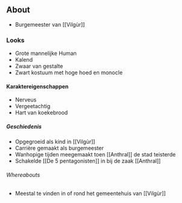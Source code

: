 ## About
- Burgemeester van [[Vilgùr]]

### Looks
- Grote mannelijke Human
- Kalend
- Zwaar van gestalte
- Zwart kostuum met hoge hoed en monocle

#### Karaktereigenschappen
- Nerveus
- Vergeetachtig
- Hart van koekebrood

##### Geschiedenis
- Opgegroeid als kind in [[Vilgùr]]
- Carrière gemaakt als burgemeester
- Wanhopige tijden meegemaakt toen [[Anthral]] de stad teisterde
- Schakelde [[De 5 pentagonisten]] in bij de zaak [[Anthral]]

###### Whereabouts
- Meestal te vinden in of rond het gemeentehuis van [[Vilgùr]]